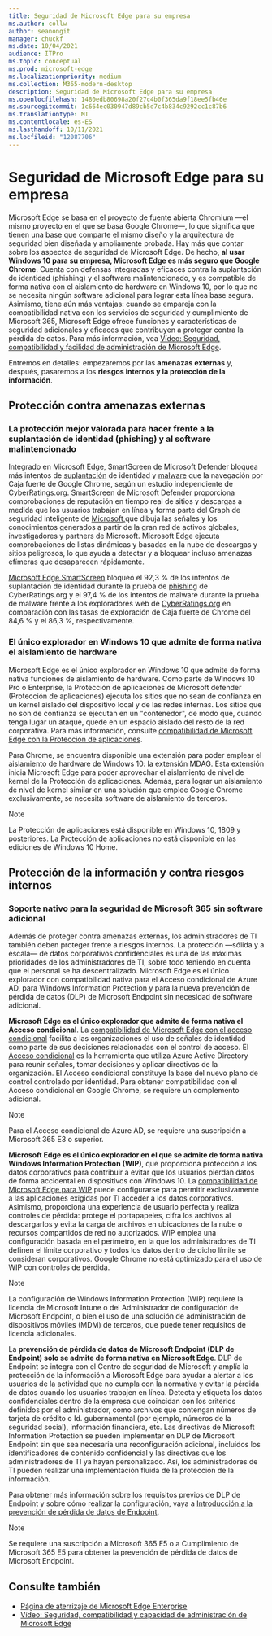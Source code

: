 ```yaml
---
title: Seguridad de Microsoft Edge para su empresa
ms.author: collw
author: seanongit
manager: chuckf
ms.date: 10/04/2021
audience: ITPro
ms.topic: conceptual
ms.prod: microsoft-edge
ms.localizationpriority: medium
ms.collection: M365-modern-desktop
description: Seguridad de Microsoft Edge para su empresa
ms.openlocfilehash: 1480edb80698a20f27c4b0f365da9f18ee5fb46e
ms.sourcegitcommit: 1c664ec030947d89cb5d7c4b834c9292cc1c87b6
ms.translationtype: MT
ms.contentlocale: es-ES
ms.lasthandoff: 10/11/2021
ms.locfileid: "12087706"
---
```

# <a name="microsoft-edge-security-for-your-business"></a>Seguridad de Microsoft Edge para su empresa

Microsoft Edge se basa en el proyecto de fuente abierta Chromium —el mismo proyecto en el que se basa Google Chrome—, lo que significa que tienen una base que comparte el mismo diseño y la arquitectura de seguridad bien diseñada y ampliamente probada. Hay más que contar sobre los aspectos de seguridad de Microsoft Edge. De hecho, **al usar Windows 10 para su empresa, Microsoft Edge es más seguro que Google Chrome**. Cuenta con defensas integradas y eficaces contra la suplantación de identidad (phishing) y el software malintencionado, y es compatible de forma nativa con el aislamiento de hardware en Windows 10, por lo que no se necesita ningún software adicional para lograr esta línea base segura. Asimismo, tiene aún más ventajas: cuando se empareja con la compatibilidad nativa con los servicios de seguridad y cumplimiento de Microsoft 365, Microsoft Edge ofrece funciones y características de seguridad adicionales y eficaces que contribuyen a proteger contra la pérdida de datos. Para más información, vea [Vídeo: Seguridad, compatibilidad y facilidad de administración de Microsoft Edge](microsoft-edge-video-security-compatibility-manageability.md).

Entremos en detalles: empezaremos por las **amenazas externas** y, después, pasaremos a los **riesgos internos y la protección de la información**.

## <a name="external-threat-protection"></a>Protección contra amenazas externas

### <a name="highest-rated-protection-against-phishing-and-malware"></a>La protección mejor valorada para hacer frente a la suplantación de identidad (phishing) y al software malintencionado

Integrado en Microsoft Edge, SmartScreen de Microsoft Defender bloquea más intentos de [suplantación](https://aka.ms/EdgePhishingReport) de identidad y [malware](https://aka.ms/EdgeMalwareReport) que la navegación por Caja fuerte de Google Chrome, según un estudio independiente de CyberRatings.org. SmartScreen de Microsoft Defender proporciona comprobaciones de reputación en tiempo real de sitios y descargas a medida que los usuarios trabajan en línea y forma parte del Graph de seguridad inteligente de [Microsoft,](https://www.microsoft.com/microsoft-365/windows/intelligent-security)que dibuja las señales y los conocimientos generados a partir de la gran red de activos globales, investigadores y partners de Microsoft. Microsoft Edge ejecuta comprobaciones de listas dinámicas y basadas en la nube de descargas y sitios peligrosos, lo que ayuda a detectar y a bloquear incluso amenazas efímeras que desaparecen rápidamente.  

[Microsoft Edge SmartScreen](//DeployEdge/microsoft-edge-security-smartscreen) bloqueó el 92,3 % de los intentos de suplantación de identidad durante la prueba de [phishing](https://aka.ms/EdgePhishingReport) de CyberRatings.org y el 97,4 % de los intentos de malware durante la prueba de malware frente a los exploradores web de [CyberRatings.org](https://aka.ms/EdgeMalwareReport) en comparación con las tasas de exploración de Caja fuerte de Chrome del 84,6 % y el 86,3 %, respectivamente.

### <a name="the-only-browser-on-windows-10-that-natively-supports-hardware-isolation"></a>El único explorador en Windows 10 que admite de forma nativa el aislamiento de hardware

Microsoft Edge es el único explorador en Windows 10 que admite de forma nativa funciones de aislamiento de hardware. Como parte de Windows 10 Pro o Enterprise, la Protección de aplicaciones de Microsoft defender (Protección de aplicaciones) ejecuta los sitios que no sean de confianza en un kernel aislado del dispositivo local y de las redes internas. Los sitios que no son de confianza se ejecutan en un "contenedor", de modo que, cuando tenga lugar un ataque, quede en un espacio aislado del resto de la red corporativa. Para más información, consulte [compatibilidad de Microsoft Edge con la Protección de aplicaciones](./microsoft-edge-security-windows-defender-application-guard.md).

Para Chrome, se encuentra disponible una extensión para poder emplear el aislamiento de hardware de Windows 10: la extensión MDAG. Esta extensión inicia Microsoft Edge para poder aprovechar el aislamiento de nivel de kernel de la Protección de aplicaciones. Además, para lograr un aislamiento de nivel de kernel similar en una solución que emplee Google Chrome exclusivamente, se necesita software de aislamiento de terceros.

> [!NOTE]
> La Protección de aplicaciones está disponible en Windows 10, 1809 y posteriores. La Protección de aplicaciones no está disponible en las ediciones de Windows 10 Home.

## <a name="internal-risks-and-information-protection"></a>Protección de la información y contra riesgos internos

### <a name="native-support-for-microsoft-365-security-without-additional-software"></a>Soporte nativo para la seguridad de Microsoft 365 sin software adicional

Además de proteger contra amenazas externas, los administradores de TI también deben proteger frente a riesgos internos. La protección —sólida y a escala— de datos corporativos confidenciales es una de las máximas prioridades de los administradores de TI, sobre todo teniendo en cuenta que el personal se ha descentralizado. Microsoft Edge es el único explorador con compatibilidad nativa para el Acceso condicional de Azure AD, para Windows Information Protection y para la nueva prevención de pérdida de datos (DLP) de Microsoft Endpoint sin necesidad de software adicional.

**Microsoft Edge es el único explorador que admite de forma nativa el Acceso condicional**. La [compatibilidad de Microsoft Edge con el acceso condicional](ms-edge-security-conditional-access.md) facilita a las organizaciones el uso de señales de identidad como parte de sus decisiones relacionadas con el control de acceso. El [Acceso condicional](/azure/active-directory/conditional-access/overview) es la herramienta que utiliza Azure Active Directory para reunir señales, tomar decisiones y aplicar directivas de la organización. El Acceso condicional constituye la base del nuevo plano de control controlado por identidad. Para obtener compatibilidad con el Acceso condicional en Google Chrome, se requiere un complemento adicional.

> [!NOTE]
> Para el Acceso condicional de Azure AD, se requiere una suscripción a Microsoft 365 E3 o superior.

**Microsoft Edge es el único explorador en el que se admite de forma nativa Windows Information Protection (WIP)**, que proporciona protección a los datos corporativos para contribuir a evitar que los usuarios pierdan datos de forma accidental en dispositivos con Windows 10. La [compatibilidad de Microsoft Edge para WIP](./microsoft-edge-security-windows-information-protection.md) puede configurarse para permitir exclusivamente a las aplicaciones exigidas por TI acceder a los datos corporativos. Asimismo, proporciona una experiencia de usuario perfecta y realiza controles de pérdida: protege el portapapeles, cifra los archivos al descargarlos y evita la carga de archivos en ubicaciones de la nube o recursos compartidos de red no autorizados. WIP emplea una configuración basada en el perímetro, en la que los administradores de TI definen el límite corporativo y todos los datos dentro de dicho límite se consideran corporativos. Google Chrome no está optimizado para el uso de WIP con controles de pérdida.

> [!NOTE]
> La configuración de Windows Information Protection (WIP) requiere la licencia de Microsoft Intune o del Administrador de configuración de Microsoft Endpoint, o bien el uso de una solución de administración de dispositivos móviles (MDM) de terceros, que puede tener requisitos de licencia adicionales.

La **prevención de pérdida de datos de Microsoft Endpoint (DLP de Endpoint) solo se admite de forma nativa en Microsoft Edge**. DLP de Endpoint se integra con el Centro de seguridad de Microsoft y amplía la protección de la información a Microsoft Edge para ayudar a alertar a los usuarios de la actividad que no cumpla con la normativa y evitar la pérdida de datos cuando los usuarios trabajen en línea. Detecta y etiqueta los datos confidenciales dentro de la empresa que coincidan con los criterios definidos por el administrador, como archivos que contengan números de tarjeta de crédito o Id. gubernamental (por ejemplo, números de la seguridad social), información financiera, etc. Las directivas de Microsoft Information Protection se pueden implementar en DLP de Microsoft Endpoint sin que sea necesaria una reconfiguración adicional, incluidos los identificadores de contenido confidencial y las directivas que los administradores de TI ya hayan personalizado. Así, los administradores de TI pueden realizar una implementación fluida de la protección de la información.

Para obtener más información sobre los requisitos previos de DLP de Endpoint y sobre cómo realizar la configuración, vaya a [Introducción a la prevención de pérdida de datos de Endpoint](/microsoft-365/compliance/endpoint-dlp-getting-started?preserve-view=true&view=o365-worldwide).

> [!NOTE]
> Se requiere una suscripción a Microsoft 365 E5 o a Cumplimiento de Microsoft 365 E5 para obtener la prevención de pérdida de datos de Microsoft Endpoint.

## <a name="see-also"></a>Consulte también

- [Página de aterrizaje de Microsoft Edge Enterprise](https://aka.ms/EdgeEnterprise)
- [Vídeo: Seguridad, compatibilidad y capacidad de administración de Microsoft Edge](microsoft-edge-video-security-compatibility-manageability.md)